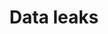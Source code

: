 ---
lang: en
layout: doc
permalink: /doc/data-leaks/
redirect_from:
- /en/doc/data-leaks/
- /doc/DataLeaks/
- /wiki/DataLeaks/
redirect_to: https://doc.qubes-os.org/en/latest/user/security-in-qubes/data-leaks.html
ref: 171
title: Data leaks
---